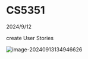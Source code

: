 # CS5351

2024/9/12

create User Stories

![image-20240913134946626](D:\codes\CS5351\imgs\image-20240913134946626.png)